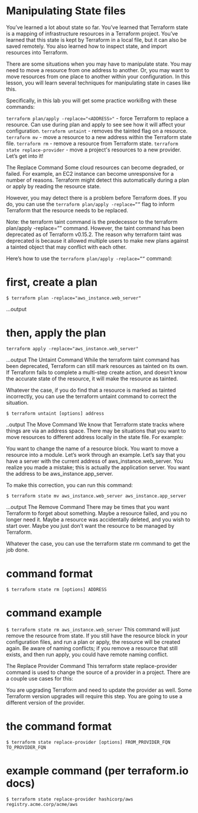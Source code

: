 # Manipulating State files

You’ve learned a lot about state so far. You’ve learned that Terraform state is a mapping of infrastructure resources in a Terraform project. You’ve learned that this state is kept by Terraform in a local file, but it can also be saved remotely. You also learned how to inspect state, and import resources into Terraform.

There are some situations when you may have to manipulate state. You may need to move a resource from one address to another. Or, you may want to move resources from one place to another within your configuration. In this lesson, you will learn several techniques for manipulating state in cases like this.

Specifically, in this lab you will get some practice workißng with these commands:

```terraform plan/apply -replace="<ADDRESS>"``` - force Terraform to replace a resource. Can use during plan and apply to see see how it will affect your configuration.
`terraform untaint` - removes the tainted flag on a resource.
`terraform mv` - move a resource to a new address within the Terraform state file.
`terraform rm` - remove a resource from Terraform state.
`terraform state replace-provider` - move a project's resources to a new provider.
Let’s get into it!

The Replace Command
Some cloud resources can become degraded, or failed. For example, an EC2 instance can become unresponsive for a number of reasons. Terraform might detect this automatically during a plan or apply by reading the resource state.

However, you may detect there is a problem before Terraform does. If you do, you can use the `terraform plan/apply -replace=””` flag to inform Terraform that the resource needs to be replaced.

Note: the terraform taint command is the predecessor to the terraform plan/apply -replace=”” command. However, the taint command has been deprecated as of Terraform v0.15.2. The reason why terraform taint was deprecated is because it allowed multiple users to make new plans against a tainted object that may conflict with each other.

Here’s how to use the `terraform plan/apply -replace=””` command:

# first, create a plan 
```$ terraform plan -replace="aws_instance.web_server"```

...output

# then, apply the plan

```terraform apply -replace="aws_instance.web_server"```

...output
The Untaint Command
While the terraform taint command has been deprecated, Terraform can still mark resources as tainted on its own. If Terraform fails to complete a multi-step create action, and doesn’t know the accurate state of the resource, it will make the resource as tainted.

Whatever the case, if you do find that a resource is marked as tainted incorrectly, you can use the terraform untaint command to correct the situation.

```$ terraform untaint [options] address```

..output
The Move Command
We know that Terraform state tracks where things are via an address space. There may be situations that you want to move resources to different address locally in the state file. For example:

You want to change the name of a resource block.
You want to move a resource into a module.
Let’s work through an example. Let’s say that you have a server with the current address of aws_instance.web_server. You realize you made a mistake; this is actually the application server. You want the address to be aws_instance.app_server.

To make this correction, you can run this command:

```$ terraform state mv aws_instance.web_server aws_instance.app_server```

...output
The Remove Command
There may be times that you want Terraform to forget about something. Maybe a resource failed, and you no longer need it. Maybe a resource was accidentally deleted, and you wish to start over. Maybe you just don’t want the resource to be managed by Terraform.

Whatever the case, you can use the terraform state rm command to get the job done.

# command format
```$ terraform state rm [options] ADDRESS```

# command example
```$ terraform state rm aws_instance.web_server```
This command will just remove the resource from state. If you still have the resource block in your configuration files, and run a plan or apply, the resource will be created again. Be aware of naming conflicts; if you remove a resource that still exists, and then run apply, you could have remote naming conflict.

The Replace Provider Command
This terraform state replace-provider command is used to change the source of a provider in a project. There are a couple use cases for this:

You are upgrading Terraform and need to update the provider as well. Some Terraform version upgrades will require this step.
You are going to use a different version of the provider.
# the command format
```$ terraform state replace-provider [options] FROM_PROVIDER_FQN TO_PROVIDER_FQN```

# example command (per terraform.io docs)
```$ terraform state replace-provider hashicorp/aws registry.acme.corp/acme/aws```